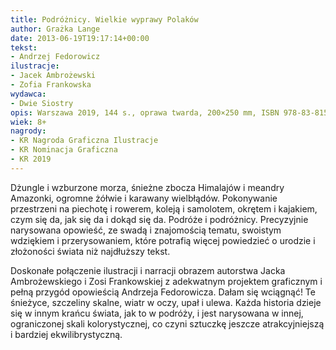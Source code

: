 ```yaml
---
title: Podróżnicy. Wielkie wyprawy Polaków
author: Grażka Lange
date: 2013-06-19T19:17:14+00:00
tekst:
- Andrzej Fedorowicz
ilustracje:
- Jacek Ambrożewski
- Zofia Frankowska
wydawca:
- Dwie Siostry
opis: Warszawa 2019, 144 s., oprawa twarda, 200×250 mm, ISBN 978-83-8150-018-0
wiek: 8+
nagrody:
- KR Nagroda Graficzna Ilustracje
- KR Nominacja Graficzna
- KR 2019
---
```

Dżungle i wzburzone morza, śnieżne zbocza Himalajów i meandry Amazonki, ogromne żółwie
i karawany wielbłądów. Pokonywanie przestrzeni na piechotę i rowerem, koleją i samolotem,
okrętem i kajakiem, czym się da, jak się da i dokąd się da.
Podróże i podróżnicy. Precyzyjnie narysowana opowieść, ze swadą i znajomością tematu,
swoistym wdziękiem i przerysowaniem, które potrafią więcej powiedzieć o urodzie i złożoności
świata niż najdłuższy tekst.

Doskonałe połączenie ilustracji i narracji obrazem autorstwa Jacka Ambrożewskiego i
Zosi Frankowskiej z adekwatnym projektem graficznym i pełną przygód opowieścią
Andrzeja Fedorowicza. Dałam się wciągnąć! Te śnieżyce, szczeliny skalne, wiatr w oczy, upał i ulewa.
Każda historia dzieje się w innym krańcu świata, jak to w podróży,
i jest narysowana w innej, ograniczonej skali kolorystycznej,
co czyni sztuczkę jeszcze atrakcyjniejszą i bardziej ekwilibrystyczną.
